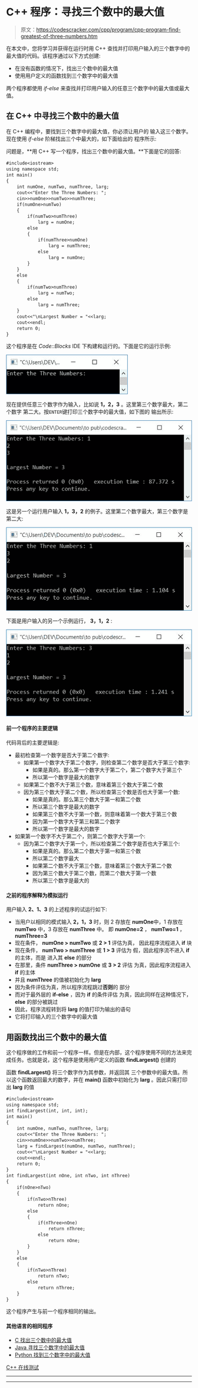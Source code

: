 # C++ 程序：寻找三个数中的最大值

> 原文：<https://codescracker.com/cpp/program/cpp-program-find-greatest-of-three-numbers.htm>

在本文中，您将学习并获得在运行时用 C++ 查找并打印用户输入的三个数字中的最大值的代码。该程序通过以下方式创建:

*   在没有函数的情况下，找出三个数中的最大值
*   使用用户定义的函数找到三个数字中的最大值

两个程序都使用 *if-else* 来查找并打印用户输入的任意三个数字中的最大值或最大值。

## 在 C++ 中寻找三个数中的最大值

在 C++ 编程中，要找到三个数字中的最大值，你必须让用户的 输入这三个数字。现在使用 *if-else* 阶梯找出三个中最大的，如下面给出的 程序所示:

问题是，**用 C++ 写一个程序，找出三个数中的最大值。**下面是它的回答:

```
#include<iostream>
using namespace std;
int main()
{
    int numOne, numTwo, numThree, larg;
    cout<<"Enter the Three Numbers: ";
    cin>>numOne>>numTwo>>numThree;
    if(numOne>numTwo)
    {
        if(numTwo>numThree)
            larg = numOne;
        else
        {
            if(numThree>numOne)
                larg = numThree;
            else
                larg = numOne;
        }
    }
    else
    {
        if(numTwo>numThree)
            larg = numTwo;
        else
            larg = numThree;
    }
    cout<<"\nLargest Number = "<<larg;
    cout<<endl;
    return 0;
}
```

这个程序是在 *Code::Blocks* IDE 下构建和运行的。下面是它的运行示例:

![C++ program find biggest of three](img/864b20ea3f26f3574b02b39ab676735b.png)

现在提供任意三个数字作为输入，比如说 **1，2，3** 。这里第三个数字最大，第二个数字 第二大。按`ENTER`键打印三个数字中的最大值，如下图的 输出所示:

![C++ program find largest of three](img/b543d74d9459bed61898959fe3ad26c4.png)

这是另一个运行用户输入 **1，3，2** 的例子。这里第二个数字最大，第三个数字是 第二大:

![C++ program find largest in three](img/ef1f20ed0f32b7f1d7f7d3a07bade6f4.png)

下面是用户输入的另一个示例运行， **3，1，2** :

![find largest of three numbers c++](img/dae5b4df3a06082fca133b6c5ac34cde.png)

#### 前一个程序的主要逻辑

代码背后的主要逻辑是:

*   最初检查第一个数字是否大于第二个数字:
    *   如果第一个数字大于第二个数字，则检查第二个数字是否大于第三个数字:
        *   如果是真的。那么第一个数字大于第二个，第二个数字大于第三个
        *   所以第一个数字是最大的数字
    *   如果第二个数不大于第三个数，意味着第三个数大于第二个数
    *   因为第三个数大于第二个数，所以检查第三个数是否也大于第一个数:
        *   如果是真的。那么第三个数大于第一和第二个数
        *   所以第三个数字是最大的数字
        *   如果第三个数不大于第一个数，则意味着第一个数大于第三个数
        *   因为第一个数字大于第三和第二个数字
        *   所以第一个数字是最大的数字
*   如果第一个数字不大于第二个，则第二个数字大于第一个:
    *   因为第二个数字大于第一个，所以检查第二个数字是否也大于第三个:
        *   如果是真的。那么第二个数大于第一和第三个数
        *   所以第二个数字最大
        *   如果第二个数不大于第三个数，意味着第三个数大于第二个数
        *   因为第三个数大于第二个数，而第二个数大于第一个数
        *   所以第三个数字是最大的

#### 之前的程序解释为模拟运行

用户输入 **2、1、3** 的上述程序的试运行如下:

*   当用户以相同的模式输入 **2，1，3** 时，则 2 存放在 **numOne**中，1 存放在 **numTwo** 中，3 存放在 **numThree** 中。 即 **numOne=2** ， **numTwo=1** ， **numThree=3**
*   现在条件， **numOne > numTwo** 或 **2 > 1** 评估为真， 因此程序流程进入 **if** 块
*   现在条件， **numTwo > numThree** 或 **1 > 3** 评估为 假，因此程序流不进入 **if** 的主体，而是 进入其 **else** 的部分
*   在那里，条件 **numThree > numOne** 或 **3 > 2** 评估 为真，因此程序流程进入 **if** 的主体
*   并且 **numThree** 的值被初始化为 **larg**
*   因为条件评估为真，所以程序流程跳过**否则**的 部分
*   而对于最外层的 **if-else** ，因为 **if** 的条件评估 为真，因此同样在这种情况下， **else** 的部分被跳过
*   因此，程序流程转到将 **larg** 的值打印为输出的语句
*   它将打印输入的三个数字中的最大值

## 用函数找出三个数中的最大值

这个程序做的工作和前一个程序一样。但是在内部，这个程序使用不同的方法来完成任务。也就是说，这个程序是使用用户定义的函数 **findLargest()** 创建的

函数 **findLargest()** 将三个数字作为其参数，并返回其 三个参数中的最大值。所以这个函数返回最大的数字，并在 **main()** 函数中初始化为 **larg** 。因此只需打印出 **larg** 的值

```
#include<iostream>
using namespace std;
int findLargest(int, int, int);
int main()
{
    int numOne, numTwo, numThree, larg;
    cout<<"Enter the Three Numbers: ";
    cin>>numOne>>numTwo>>numThree;
    larg = findLargest(numOne, numTwo, numThree);
    cout<<"\nLargest Number = "<<larg;
    cout<<endl;
    return 0;
}
int findLargest(int nOne, int nTwo, int nThree)
{
    if(nOne>nTwo)
    {
        if(nTwo>nThree)
            return nOne;
        else
        {
            if(nThree>nOne)
                return nThree;
            else
                return nOne;
        }
    }
    else
    {
        if(nTwo>nThree)
            return nTwo;
        else
            return nThree;
    }
}
```

这个程序产生与前一个程序相同的输出。

#### 其他语言的相同程序

*   [C 找出三个数中的最大值](/c/program/c-program-find-greatest-of-three-numbers.htm)
*   [Java 寻找三个数字中的最大值](/java/program/java-program-find-largest-of-three-numbers.htm)
*   [Python 找到三个数字中的最大值](/python/program/python-program-find-largest-of-three-numbers.htm)

[C++ 在线测试](/exam/showtest.php?subid=3)

* * *

* * *
